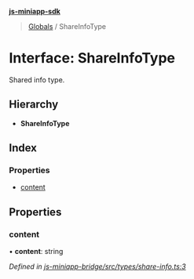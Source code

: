 **[js-miniapp-sdk](../README.md)**

> [Globals](../README.md) / ShareInfoType

# Interface: ShareInfoType

Shared info type.

## Hierarchy

* **ShareInfoType**

## Index

### Properties

* [content](shareinfotype.md#content)

## Properties

### content

•  **content**: string

*Defined in [js-miniapp-bridge/src/types/share-info.ts:3](https://github.com/rakutentech/js-miniapp/blob/2f882c8/js-miniapp-bridge/src/types/share-info.ts#L3)*
